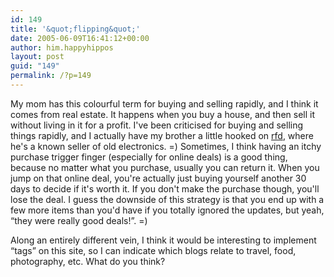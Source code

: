 ```yaml
---
id: 149
title: '&quot;flipping&quot;'
date: 2005-06-09T16:41:12+00:00
author: him.happyhippos
layout: post
guid: "149"
permalink: /?p=149
---
```

My mom has this colourful term for buying and selling rapidly, and I think it comes from real estate. It happens when you buy a house, and then sell it without living in it for a profit. I've been criticised for buying and selling things rapidly, and I actually have my brother a little hooked on [rfd](http://forums.redflagdeals.com), where he's a known seller of old electronics. =) Sometimes, I think having an itchy purchase trigger finger (especially for online deals) is a good thing, because no matter what you purchase, usually you can return it. When you jump on that online deal, you're actually just buying yourself another 30 days to decide if it's worth it. If you don't make the purchase though, you'll lose the deal. I guess the downside of this strategy is that you end up with a few more items than you'd have if you totally ignored the updates, but yeah, &#8220;they were really good deals!&#8221;. =) 

Along an entirely different vein, I think it would be interesting to implement &#8220;tags&#8221; on this site, so I can indicate which blogs relate to travel, food, photography, etc. What do you think?